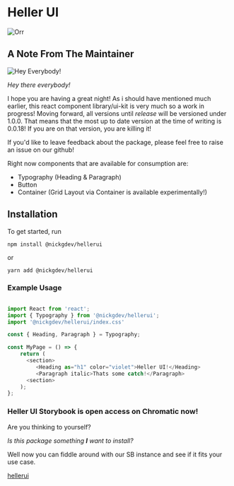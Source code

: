 # Heller UI

![Orr](https://d3d00swyhr67nd.cloudfront.net/w944h944/collection/IWM/IWM/IWM_IWM_16784_5-001.jpg)

## A Note From The Maintainer

![Hey Everybody!](https://c.tenor.com/ny2kroyiSI4AAAAC/hi-everybody-simpsons.gif)

*Hey there everybody!*  

I hope you are having a great night! As i should have mentioned much earlier, this react component library/ui-kit is very much so a work in progress! Moving forward, all versions until *release* will be versioned under 1.0.0. That means that the most up to date version at the time of writing is 0.0.18! If you are on that version, you are killing it!  

If you'd like to leave feedback about the package, please feel free to raise an issue on our github!  

Right now components that are available for consumption are:

* Typography (Heading & Paragraph)
* Button  
* Container (Grid Layout via Container is available experimentally!)
## Installation

To get started, run

`npm install @nickgdev/hellerui`

or

`yarn add @nickgdev/hellerui`

### Example Usage

```typescript

import React from 'react';
import { Typography } from '@nickgdev/hellerui';
import '@nickgdev/hellerui/index.css'

const { Heading, Paragraph } = Typography;

const MyPage = () => {
    return (
      <section>
         <Heading as="h1" color="violet">Heller UI!</Heading>
         <Paragraph italic>Thats some catch!</Paragraph>
      <section>
    );
};

```

### Heller UI Storybook is open access on Chromatic now!

Are you thinking to yourself? 

*Is this package something __I__ want to install?*

Well now you can fiddle around with our SB instance and see if it fits your use case. 

[hellerui](https://615213bb7c9f60003aa5ec0d-bqyadxoyjo.chromatic.com/?path=/story/container--default)